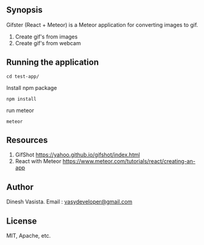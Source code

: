 ## Synopsis

Gifster (React + Meteor) is a Meteor application for converting images to gif.
1) Create gif's from images
2) Create gif's from webcam

## Running the application

```
cd test-app/
```
Install npm package
```
npm install
```
run meteor 
```
meteor
```

## Resources
1) GifShot  https://yahoo.github.io/gifshot/index.html
2) React with Meteor  https://www.meteor.com/tutorials/react/creating-an-app


## Author

Dinesh Vasista. Email : vasydeveloper@gmail.com

## License

MIT, Apache, etc.